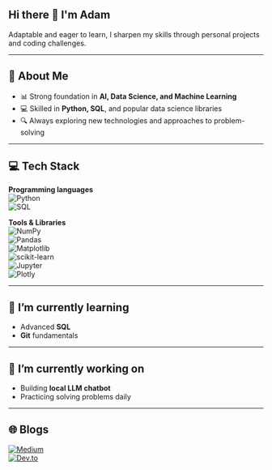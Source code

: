 ## Hi there 👋 I'm Adam
 
Adaptable and eager to learn, I sharpen my skills through personal projects and coding challenges.

---

## 🚀 About Me  
- 📊 Strong foundation in **AI, Data Science, and Machine Learning**  
- 💻 Skilled in **Python, SQL**, and popular data science libraries  
- 🔍 Always exploring new technologies and approaches to problem-solving  

---

## 💻 Tech Stack  

**Programming languages**  
![Python](https://img.shields.io/badge/Python-3776AB?style=flat&logo=python&logoColor=white)  
![SQL](https://img.shields.io/badge/SQL-4479A1?style=flat&logo=sql&logoColor=white)  

**Tools & Libraries**  
![NumPy](https://img.shields.io/badge/Numpy-013243?style=flat&logo=numpy&logoColor=white)  
![Pandas](https://img.shields.io/badge/Pandas-150458?style=flat&logo=pandas&logoColor=white)  
![Matplotlib](https://img.shields.io/badge/Matplotlib-11557C?style=flat&logo=matplotlib&logoColor=white)  
![scikit-learn](https://img.shields.io/badge/scikit--learn-F7931E?style=flat&logo=scikit-learn&logoColor=white)  
![Jupyter](https://img.shields.io/badge/Jupyter-F37626?style=flat&logo=jupyter&logoColor=white)  
![Plotly](https://img.shields.io/badge/Plotly-3F4F75?style=flat&logo=plotly&logoColor=white)

---

## 🌱 I’m currently learning  
- Advanced **SQL**
- **Git** fundamentals

---

## 🔭 I’m currently working on
- Building **local LLM chatbot**
- Practicing solving problems daily

---

## 🌐 Blogs
[![Medium](https://img.shields.io/badge/Medium-000000?style=flat&logo=medium&logoColor=white)](https://medium.com/@adam_dev)  
[![Dev.to](https://img.shields.io/badge/Dev.to-0A0A0A?style=flat&logo=dev.to&logoColor=white)](https://dev.to/adam_dev)  



